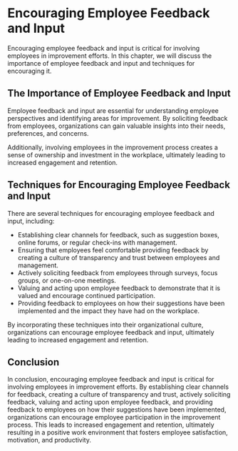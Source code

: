 # Encouraging Employee Feedback and Input

Encouraging employee feedback and input is critical for involving employees in improvement efforts. In this chapter, we will discuss the importance of employee feedback and input and techniques for encouraging it.

The Importance of Employee Feedback and Input
---------------------------------------------

Employee feedback and input are essential for understanding employee perspectives and identifying areas for improvement. By soliciting feedback from employees, organizations can gain valuable insights into their needs, preferences, and concerns.

Additionally, involving employees in the improvement process creates a sense of ownership and investment in the workplace, ultimately leading to increased engagement and retention.

Techniques for Encouraging Employee Feedback and Input
------------------------------------------------------

There are several techniques for encouraging employee feedback and input, including:

* Establishing clear channels for feedback, such as suggestion boxes, online forums, or regular check-ins with management.
* Ensuring that employees feel comfortable providing feedback by creating a culture of transparency and trust between employees and management.
* Actively soliciting feedback from employees through surveys, focus groups, or one-on-one meetings.
* Valuing and acting upon employee feedback to demonstrate that it is valued and encourage continued participation.
* Providing feedback to employees on how their suggestions have been implemented and the impact they have had on the workplace.

By incorporating these techniques into their organizational culture, organizations can encourage employee feedback and input, ultimately leading to increased engagement and retention.

Conclusion
----------

In conclusion, encouraging employee feedback and input is critical for involving employees in improvement efforts. By establishing clear channels for feedback, creating a culture of transparency and trust, actively soliciting feedback, valuing and acting upon employee feedback, and providing feedback to employees on how their suggestions have been implemented, organizations can encourage employee participation in the improvement process. This leads to increased engagement and retention, ultimately resulting in a positive work environment that fosters employee satisfaction, motivation, and productivity.
